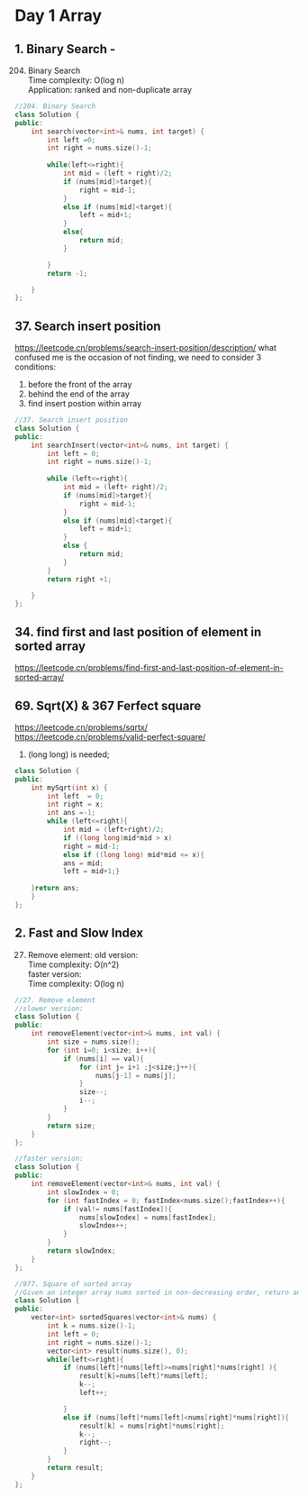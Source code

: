 # Day 1 Array 

## 1. Binary Search - 
204. Binary Search <br>
Time complexity: O(log n) <br>
Application: ranked and non-duplicate array

```cpp
//204. Binary Search
class Solution {
public:
    int search(vector<int>& nums, int target) {
        int left =0;
        int right = nums.size()-1;
        
        while(left<=right){
            int mid = (left + right)/2;
            if (nums[mid]>target){
                right = mid-1;
            }
            else if (nums[mid]<target){
                left = mid+1;
            }
            else{
                return mid;
            }

        }
        return -1;

    }
};
``````
## 37. Search insert position
https://leetcode.cn/problems/search-insert-position/description/
what confused me is the occasion of not finding, we need to consider 3 conditions: <br>
1. before the front of the array<br>
2. behind the end of the array<br>
3. find insert postion within array
```cpp
//37. Search insert position
class Solution {
public:
    int searchInsert(vector<int>& nums, int target) {
        int left = 0;
        int right = nums.size()-1;
        
        while (left<=right){
            int mid = (left+ right)/2;
            if (nums[mid]>target){
                right = mid-1;
            }
            else if (nums[mid]<target){
                left = mid+1;
            }
            else {
                return mid;
            }
        } 
        return right +1;

    }
};
``````
## 34. find first and last position of element in sorted array
https://leetcode.cn/problems/find-first-and-last-position-of-element-in-sorted-array/
## 69. Sqrt(X) & 367 Ferfect square
https://leetcode.cn/problems/sqrtx/ <br>
https://leetcode.cn/problems/valid-perfect-square/<br>
1. (long long) is needed;<br>
   
```cpp
class Solution {
public:
    int mySqrt(int x) {
        int left  = 0;
        int right = x;
        int ans =-1;
        while (left<=right){
            int mid = (left+right)/2;
            if ((long long)mid*mid > x)
            right = mid-1;
            else if ((long long) mid*mid <= x){
            ans = mid;
            left = mid+1;}
             
    }return ans; 
    }
};
``````
## 2. Fast and Slow Index
27. Remove element:
    old version:<br>
    Time complexity: O(n^2)<br>
    faster version:<br>
    Time complexity: O(log n)<br>
```cpp
//27. Remove element
//slower version:
class Solution {
public:
    int removeElement(vector<int>& nums, int val) {
        int size = nums.size();
        for (int i=0; i<size; i++){
            if (nums[i] == val){
                for (int j= i+1 ;j<size;j++){
                    nums[j-1] = nums[j];
                } 
                size--;
                i--;
            }
        }
        return size;
    }
};
``````

```cpp
//faster version:
class Solution {
public:
    int removeElement(vector<int>& nums, int val) {
        int slowIndex = 0;
        for (int fastIndex = 0; fastIndex<nums.size();fastIndex++){
            if (val!= nums[fastIndex]){
                nums[slowIndex] = nums[fastIndex];
                slowIndex++;
            }
        }
        return slowIndex;
    }
};
``````
```cpp
//977. Square of sorted array
//Given an integer array nums sorted in non-decreasing order, return an array of the squares of each number sorted in non-decreasing order.
class Solution {
public:
    vector<int> sortedSquares(vector<int>& nums) {
        int k = nums.size()-1;
        int left = 0;
        int right = nums.size()-1;
        vector<int> result(nums.size(), 0);
        while(left<=right){
            if (nums[left]*nums[left]>=nums[right]*nums[right] ){
                result[k]=nums[left]*nums[left];
                k--;
                left++;

            }
            else if (nums[left]*nums[left]<nums[right]*nums[right]){
                result[k] = nums[right]*nums[right];
                k--;
                right--;
            }
        }
        return result;
    }
};
``````
